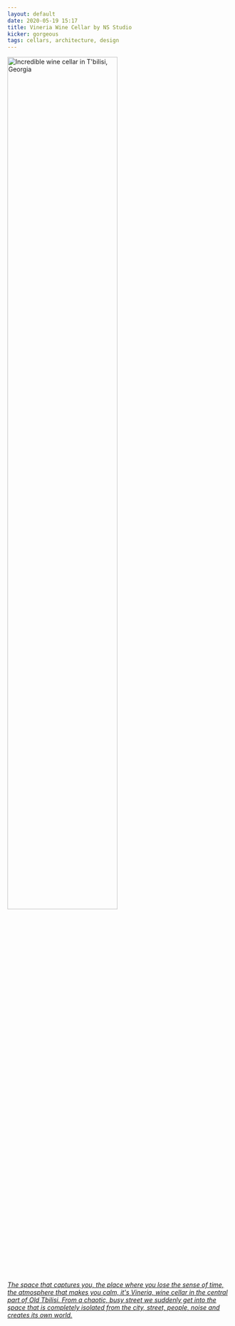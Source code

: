 ```yaml
---
layout: default
date: 2020-05-19 15:17
title: Vineria Wine Cellar by NS Studio
kicker: gorgeous
tags: cellars, architecture, design
---
```


<img
	src="https://images.adsttc.com/media/images/5ebf/418a/b357/6510/6b00/0933/large_jpg/FI.jpg?1589592444"
	alt="Incredible wine cellar in T'bilisi, Georgia"
	width="70%"
  /><br>

_[The space that captures you, the place where you lose the sense of time, the atmosphere that makes you calm, it's Vineria, wine cellar in the central part of Old Tbilisi. From a chaotic, busy street we suddenly get into the space that is completely isolated from the city, street, people, noise and creates its own world.](https://www.archdaily.com/939746/vineria-wine-cellar-ns-studio)_
